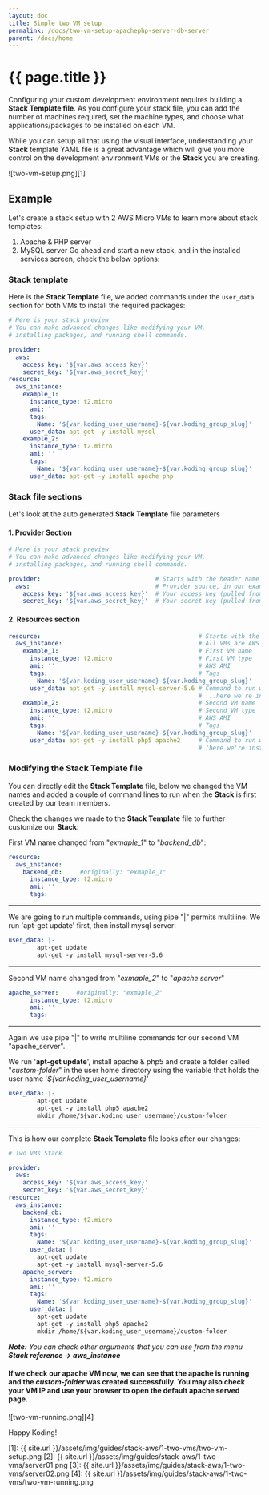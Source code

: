 ```yaml
---
layout: doc
title: Simple two VM setup
permalink: /docs/two-vm-setup-apachephp-server-db-server
parent: /docs/home
---
```


# {{ page.title }}

Configuring your custom development environment requires building a **Stack Template file**. As you configure your stack file, you can add the number of machines required, set the machine types, and choose what applications/packages to be installed on each VM.

While you can setup all that using the visual interface, understanding your **Stack** template YAML file is a great advantage which will give you more control on the development environment VMs or the **Stack** you are creating.

![two-vm-setup.png][1]

## Example

Let's create a stack setup with 2 AWS Micro VMs to learn more about stack templates:

1. Apache &amp; PHP server
2. MySQL server
Go ahead and start a new stack, and in the installed services screen, check the below options:

### Stack template

Here is the **Stack Template** file, we added commands under the `user_data` section for both VMs to install the required packages:

```yaml
# Here is your stack preview
# You can make advanced changes like modifying your VM,
# installing packages, and running shell commands.

provider:
  aws:
    access_key: '${var.aws_access_key}'
    secret_key: '${var.aws_secret_key}'
resource:
  aws_instance:
    example_1:
      instance_type: t2.micro
      ami: ''
      tags:
        Name: '${var.koding_user_username}-${var.koding_group_slug}'
      user_data: apt-get -y install mysql
    example_2:
      instance_type: t2.micro
      ami: ''
      tags:
        Name: '${var.koding_user_username}-${var.koding_group_slug}'
      user_data: apt-get -y install apache php
```

### Stack file sections

Let's look at the auto generated **Stack Template** file parameters

#### 1. Provider Section

```yaml
# Here is your stack preview
# You can make advanced changes like modifying your VM,
# installing packages, and running shell commands.

provider:                                # Starts with the header name "provider:"
  aws:                                   # Provider source, in our example it's AWS
    access_key: '${var.aws_access_key}'  # Your access key (pulled from the credentials you provided)
    secret_key: '${var.aws_secret_key}'  # Your secret key (pulled from the credentials you provided)
```

#### 2. Resources section

```yaml
resource:                                            # Starts with the header name "resource:"
  aws_instance:                                      # All VMs are AWS Instances
    example_1:                                       # First VM name
      instance_type: t2.micro                        # First VM type
      ami: ''                                        # AWS AMI
      tags:                                          # Tags
        Name: '${var.koding_user_username}-${var.koding_group_slug}'
      user_data: apt-get -y install mysql-server-5.6 # Command to run when creating the instance..
                                                     # ...here we're installing MySQL server
    example_2:                                       # Second VM name
      instance_type: t2.micro                        # Second VM type
      ami: ''                                        # AWS AMI
      tags:                                          # Tags
        Name: '${var.koding_user_username}-${var.koding_group_slug}'
      user_data: apt-get -y install php5 apache2     # Command to run when creating the instance
                                                     # (here we're installing Apache and php)
```

### Modifying the Stack Template file

You can directly edit the **Stack Template** file, below we changed the VM names and added a couple of command lines to run when the **Stack** is first created by our team members.

Check the changes we made to the **Stack Template** file to further customize our **Stack**:

First VM name changed from "_exmaple_1_" to "_backend_db_":

```yaml
resource:
  aws_instance:
    backend_db:     #originally: "exmaple_1"
      instance_type: t2.micro
      ami: ''
      tags:
```

* * *

We are going to run multiple commands, using pipe "&#124;" permits multiline. We run 'apt-get update' first, then install mysql server:

```yaml
user_data: |-
        apt-get update
        apt-get -y install mysql-server-5.6
```

* * *

Second VM name changed from "_exmaple_2_" to "_apache server_"

```yaml
apache_server:     #originally: "exmaple_2"
      instance_type: t2.micro
      ami: ''
      tags:
```

* * *

Again we use pipe "&#124;" to write multiline commands for our second VM "apache_server".

We run '**apt-get update**', install apache &amp; php5 and create a folder called "_custom-folder_" in the user home directory using the variable that holds the user name '_${var.koding_user_username}_'

```yaml
user_data: |-
        apt-get update
        apt-get -y install php5 apache2
        mkdir /home/${var.koding_user_username}/custom-folder
```

* * *

This is how our complete **Stack Template** file looks after our changes:

```yaml
# Two VMs Stack

provider:
  aws:
    access_key: '${var.aws_access_key}'
    secret_key: '${var.aws_secret_key}'
resource:
  aws_instance:
    backend_db:
      instance_type: t2.micro
      ami: ''
      tags:
        Name: '${var.koding_user_username}-${var.koding_group_slug}'
      user_data: |
        apt-get update
        apt-get -y install mysql-server-5.6
    apache_server:
      instance_type: t2.micro
      ami: ''
      tags:
        Name: '${var.koding_user_username}-${var.koding_group_slug}'
      user_data: |
        apt-get update
        apt-get -y install php5 apache2
        mkdir /home/${var.koding_user_username}/custom-folder
```
_**Note:** You can check other arguments that you can use from the menu **Stack reference -&gt; aws_instance**_

#### If we check our apache VM now, we can see that the apache is running and the _custom-folder_ was created successfully. You may also check your VM IP and use your browser to open the default apache served page.

![two-vm-running.png][4]

Happy Koding!

[1]: {{ site.url }}/assets/img/guides/stack-aws/1-two-vms/two-vm-setup.png
[2]: {{ site.url }}/assets/img/guides/stack-aws/1-two-vms/server01.png
[3]: {{ site.url }}/assets/img/guides/stack-aws/1-two-vms/server02.png
[4]: {{ site.url }}/assets/img/guides/stack-aws/1-two-vms/two-vm-running.png
